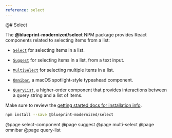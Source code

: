 ```yaml
---
reference: select
---
```


@# Select

The **@blueprint-modernized/select** NPM package provides React components related to selecting items from a list:

- [`Select`](#select/select-component) for selecting items in a list.

- [`Suggest`](#select/suggest) for selecting items in a list, from a text input.

- [`MultiSelect`](#select/multi-select) for selecting multiple items in a list.

- [`Omnibar`](#select/omnibar), a macOS spotlight-style typeahead component.

- [`QueryList`](#select/query-list), a higher-order component that provides interactions between a query string and a list of items.

Make sure to review the [getting started docs for installation info](#blueprint/getting-started).

```sh
npm install --save @blueprint-modernized/select
```

@page select-component
@page suggest
@page multi-select
@page omnibar
@page query-list
